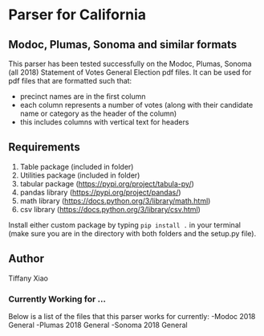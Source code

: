 # Parser for California 
## Modoc, Plumas, Sonoma and similar formats 
This parser has been tested successfully on the Modoc, Plumas, Sonoma (all 2018) Statement of Votes General Election pdf files. It can be used for pdf files that are formatted such that: 
- precinct names are in the first column 
- each column represents a number of votes (along with their candidate name or category as the header of the column) 
- this includes columns with vertical text for headers

## Requirements 
1. Table package (included in folder)
2. Utilities package (included in folder)
3. tabular package (https://pypi.org/project/tabula-py/)
4. pandas library (https://pypi.org/project/pandas/)
5. math library (https://docs.python.org/3/library/math.html)
6. csv library (https://docs.python.org/3/library/csv.html)

Install either custom package by typing  `pip install .` in your terminal (make sure you are in the directory with both folders and the setup.py file).

## Author
Tiffany Xiao

### Currently Working for ...
Below is a list of the files that this parser works for currently: 
-Modoc 2018 General 
-Plumas 2018 General
-Sonoma 2018 General